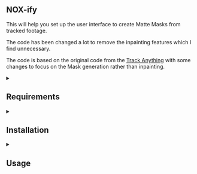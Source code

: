 ## NOX-ify

This will help you set up the user interface to create Matte Masks from tracked footage.

The code has been changed a lot to remove the inpainting features which I find unnecessary.

The code is based on the original code from the [Track Anything](https://github.com/gaomingqi/Track-Anything) with some changes to focus on the Mask generation rather than inpainting.

<details>
<summary>

## Requirements
</summary>

The following items are required to run the code (download and set them up if you haven't already)
1. Python 3.11
    - [Windows](https://www.python.org/downloads/release/python-3119/)
    - [Mac](https://www.python.org/downloads/macos/)

2. Once installed, you'll need to install [Poetry](https://python-poetry.org/docs/)
    - Run the following command in your terminal:
    ```bash
   pip install poetry
    ```
</details>

<details>
<summary>

## Installation
</summary>

#### This part requires you to be able to utilize your terminal:

- On Windows, press `Win + R`, type `powershell` and press `Enter`
- On Mac, press `Cmd + Space`, type `terminal` and press `Enter`
- On Linux, press `Ctrl + Alt + T`

To navigate to the folder where you want to download the code, use the `cd` command. For example, to navigate to the Desktop, you would type:
```bash
cd ~/<path>/<to>/<folder>
```

i.e.
```bash
cd ~/Downloads/NOX-ify
```

Once you're in the code directory, you need to install the required packages. We'll use Poetry to do this. Run the following command:
```bash
poetry install
```

This will create a new virtual environment and install the required packages. Once this is done, you can run the code using the following command:
```bash
poetry run python app.py
```

This will start the application and you can access it by going to `http://localhost:12212` in your browser.

</details>

<details>
<summary>

## Usage
</summary>

The application is pretty straightforward to use.

Here's the steps to reproduce the Matte Mask:

1. Once you open the UI, upload your video file by clicking on the `Choose File` button.
2. You'll be presented with a preview of the video. You can resize the video if it's super large, or you don't have a lot of VRAM.
3. Then, click "Get Video Info" to get the video information.
4. Once the video's frames are chopped - the UI will show you the selection screen.
5. You'll select the "Brightness Threshold" to properly mask things like Teeth or Glasses
6. When you want a mask to include a selected region - use "Positive" and when you want to exclude a region - use "Negative"
   - I recommend selecting "Negative" regions first, then "Positive" regions.
   - If you make a mistake, you can always click "Clear Clicks" to start over.
7. Once you're done, click "Add Mask" to add the mask to the list.
8. Do this until you have all the masks you need.
9. Then, click "Tracking" to start the tracking process.
10. Once the tracking is done, the video mask will be generated and show below the editing UI
   - If it doesn't look right, you can always go back and edit the brightness, which will help "clean" the mask to be tighter.
   - It's a bit of a trial and error process, but it's pretty quick once you get the hang of it.

</details>